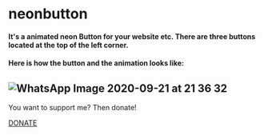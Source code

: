 # neonbutton
#### It's a animated neon Button for your website etc. There are three buttons located at the top of the left corner.

#### Here is how the button and the animation looks like:

![WhatsApp Image 2020-09-21 at 21 36 32](https://user-images.githubusercontent.com/71566988/94056072-1b407e80-fdde-11ea-8d82-8a6c269fab7c.jpeg)
----
You want to support me? Then donate!

[DONATE](https://paypal.me/conceptblitz "Donate")

